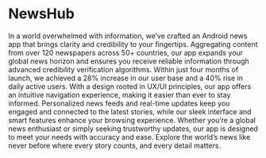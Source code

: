 # NewsHub

In a world overwhelmed with information, we’ve crafted an Android news app that brings clarity and credibility to your fingertips. Aggregating content from over 120 newspapers across 50+ countries, our app expands your global news horizon and ensures you receive reliable information through advanced credibility verification algorithms. Within just four months of launch, we achieved a 28% increase in our user base and a 40% rise in daily active users. With a design rooted in UX/UI principles, our app offers an intuitive navigation experience, making it easier than ever to stay informed. Personalized news feeds and real-time updates keep you engaged and connected to the latest stories, while our sleek interface and smart features enhance your browsing experience. Whether you’re a global news enthusiast or simply seeking trustworthy updates, our app is designed to meet your needs with accuracy and ease. Explore the world’s news like never before where every story counts, and every detail matters.
